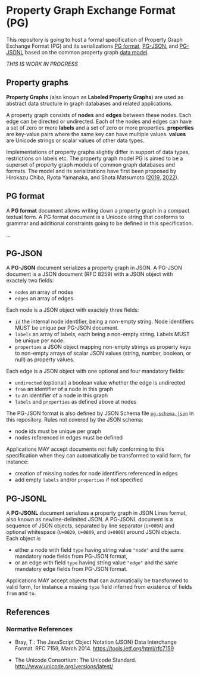 # Property Graph Exchange Format (PG)

This repository is going to host a formal specification of Property Graph Exchange Format (PG) and its serializations [PG format](#pg-format), [PG-JSON](#pg-json), and [PG-JSONL](#pg-jsonl) based on the common property graph [data model](#property-graphs).

*THIS IS WORK IN PROGRESS*


## Property graphs

**Property Graphs** (also known as **Labeled Property Graphs**) are used as
abstract data structure in graph databases and related applications. 

A property graph consists of **nodes** and **edges** between these nodes. Each
edge can be directed or undirected.  Each of the nodes and edges can have a set
of zero or more **labels** and a set of zero or more properties.
**properties** are key-value pairs where the same key can have multiple values.
**values** are Unicode strings or scalar values of other data types.

Implementations of property graphs slightly differ in support of data types,
restrictions on labels etc. The property graph model PG is aimed to be
a superset of property graph models of common graph databases and formats. The
model and its serializations have first been proposed by Hirokazu Chiba, Ryota
Yamanaka, and Shota Matsumoto ([2019](https://arxiv.org/abs/1907.03936),
[2022](https://arxiv.org/abs/2203.06393)).


## PG format

A **PG format** document allows writing down a property graph in a compact textual
form. A PG format document is a Unicode string that conforms to grammar and
additional constraints going to be defined in this specification.

...


## PG-JSON

A **PG-JSON** document serializes a property graph in JSON. A PG-JSON document is a JSON 
document (RFC 8259) with a JSON object with exactely two fields:

- `nodes` an array of nodes
- `edges` an array of edges

Each node is a JSON object with exactely three fields:

- `id` the internal node identifier, being a non-empty string. Node identifiers MUST be unique per PG-JSON document.
- `labels` an array of labels, each being a non-empty string. Labels MUST be unique per node.
- `properties` a JSON object mapping non-empty strings as property keys to non-empty arrays of scalar JSON values (string, number, boolean, or null) as property values.

Each edge is a JSON object with one optional and four mandatory fields:

- `undirected` (optional) a boolean value whether the edge is undirected
- `from` an identifier of a node in this graph
- `to` an identifier of a node in this graph
- `labels` and `properties` as defined above at nodes

The PG-JSON format is also defined by JSON Schema file [`pg-schema.json`](pg-schema.json) in this repository. Rules not covered by the JSON schema:

- node ids must be unique per graph
- nodes referenced in edges must be defined

Applications MAY accept documents not fully conforming to this specification when they can automatically be transformed to valid form, for instance:

- creation of missing nodes for node identifiers referenced in edges
- add empty `labels` and/or `properties` if not specified


## PG-JSONL

A **PG-JSONL** document serializes a property graph in JSON Lines format, also
known as newline-delimited JSON. A PG-JSONL document is a sequence of JSON
objects, separated by line separator (`U+000A`) and optional whitespace
(`U+0020`, `U+0009`, and `U+000D`) around JSON objects. Each object is

- either a node with field `type` having string value `"node"` and the same mandatory node fields from PG-JSON format,
- or an edge with field `type` having string value `"edge"` and the same mandatory edge fields from PG-JSON format.

Applications MAY accept objects that can automatically be transformed to valid
form, for instance a missing `type` field inferred from existence of fields
`from` and `to`.


## References

### Normative References

- Bray, T.: The JavaScript Object Notation (JSON) Data Interchange Format.
  RFC 7159, March 2014. <https://tools.ietf.org/html/rfc7159>

- The Unicode Consortium: The Unicode Standard.
  <http://www.unicode.org/versions/latest/>

